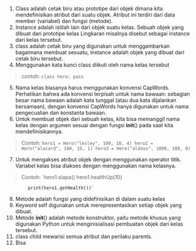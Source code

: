 1. Class adalah cetak biru atau prototipe dari objek dimana kita mendefinisikan atribut dari suatu objek. Atribut ini terdiri dari data member (variabel) dan fungsi (metode).
2. Instance adalah istilah lain dari objek suatu kelas. Sebuah objek yang dibuat dari prototipe kelas Lingkaran misalnya disebut sebagai instance dari kelas tersebut.
3. class adalah cetak biru yang digunakan untuk menggambarkan bagaimana membuat sesuatu, instance adalah objek yang dibuat dari cetak biru tersebut.
4. Menggunakan kata kunci class diikuti oleh nama kelas tersebut
> contoh:   `class hero:
                pass`
5. Nama kelas biasanya harus menggunakan konvensi CapWords. Perhatikan bahwa ada konvensi terpisah untuk nama bawaan: sebagian besar nama bawaan adalah kata tunggal (atau dua kata dijalankan bersamaan), dengan konvensi CapWords hanya digunakan untuk nama pengecualian dan konstanta bawaan.
6. Untuk membuat objek dari sebuah kelas, kita bisa memanggil nama kelas dengan argumen sesuai dengan fungsi __init__() pada saat kita mendefinisikannya.
> Contoh:   `hero1 = Hero("lesley", 100, 10, 4)
            hero2 = Hero("alucard", 100, 15, 1)
            hero3 = Hero("aldous", 1000, 100, 0)`
7. Untuk mengakses atribut objek dengan menggunakan operator titik. Variabel kelas bisa diakses dengan menggunakan nama kelasnya.
> Contoh:   `hero1.siapa()
            hero1.healthUp(10)

            print(hero1.getHealth())`
8. Metode adalah fungsi yang didefinisikan di dalam suatu kelas
9. Keyword self digunakan untuk merepresentasikan setiap objek yang dibuat.
10. Metode __init__() adalah metode konstruktor, yaitu metode khusus yang digunakan Python untuk menginisialisasi pembuatan objek dari kelas tersebut.
11. class child mewarisi semua atribut dan perilaku parents.
12. Bisa